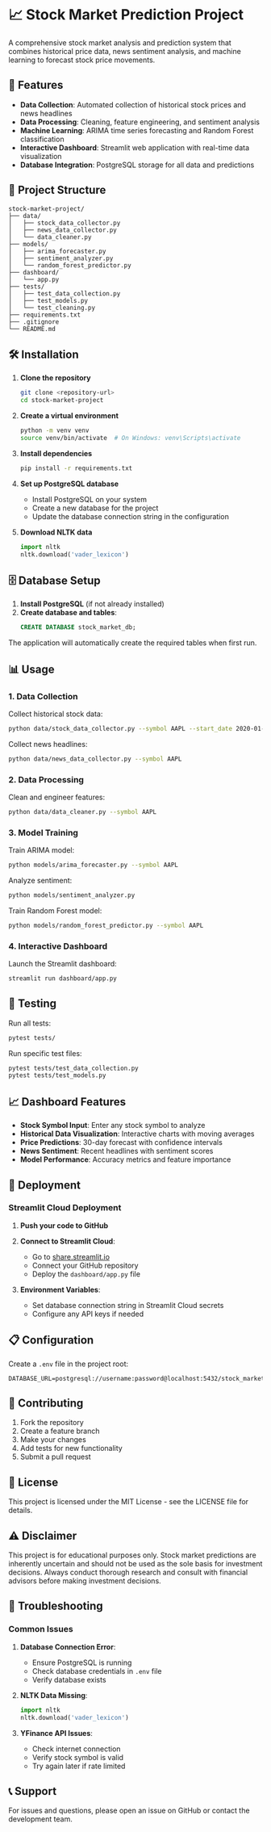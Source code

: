 # 📈 Stock Market Prediction Project

A comprehensive stock market analysis and prediction system that combines historical price data, news sentiment analysis, and machine learning to forecast stock price movements.

## 🚀 Features

- **Data Collection**: Automated collection of historical stock prices and news headlines
- **Data Processing**: Cleaning, feature engineering, and sentiment analysis
- **Machine Learning**: ARIMA time series forecasting and Random Forest classification
- **Interactive Dashboard**: Streamlit web application with real-time data visualization
- **Database Integration**: PostgreSQL storage for all data and predictions

## 📁 Project Structure

```
stock-market-project/
├── data/
│   ├── stock_data_collector.py
│   ├── news_data_collector.py
│   └── data_cleaner.py
├── models/
│   ├── arima_forecaster.py
│   ├── sentiment_analyzer.py
│   └── random_forest_predictor.py
├── dashboard/
│   └── app.py
├── tests/
│   ├── test_data_collection.py
│   ├── test_models.py
│   └── test_cleaning.py
├── requirements.txt
├── .gitignore
└── README.md
```

## 🛠️ Installation

1. **Clone the repository**
   ```bash
   git clone <repository-url>
   cd stock-market-project
   ```

2. **Create a virtual environment**
   ```bash
   python -m venv venv
   source venv/bin/activate  # On Windows: venv\Scripts\activate
   ```

3. **Install dependencies**
   ```bash
   pip install -r requirements.txt
   ```

4. **Set up PostgreSQL database**
   - Install PostgreSQL on your system
   - Create a new database for the project
   - Update the database connection string in the configuration

5. **Download NLTK data**
   ```python
   import nltk
   nltk.download('vader_lexicon')
   ```

## 🗄️ Database Setup

1. **Install PostgreSQL** (if not already installed)
2. **Create database and tables**:
   ```sql
   CREATE DATABASE stock_market_db;
   ```

The application will automatically create the required tables when first run.

## 📊 Usage

### 1. Data Collection

Collect historical stock data:
```bash
python data/stock_data_collector.py --symbol AAPL --start_date 2020-01-01
```

Collect news headlines:
```bash
python data/news_data_collector.py --symbol AAPL
```

### 2. Data Processing

Clean and engineer features:
```bash
python data/data_cleaner.py --symbol AAPL
```

### 3. Model Training

Train ARIMA model:
```bash
python models/arima_forecaster.py --symbol AAPL
```

Analyze sentiment:
```bash
python models/sentiment_analyzer.py
```

Train Random Forest model:
```bash
python models/random_forest_predictor.py --symbol AAPL
```

### 4. Interactive Dashboard

Launch the Streamlit dashboard:
```bash
streamlit run dashboard/app.py
```

## 🧪 Testing

Run all tests:
```bash
pytest tests/
```

Run specific test files:
```bash
pytest tests/test_data_collection.py
pytest tests/test_models.py
```

## 📈 Dashboard Features

- **Stock Symbol Input**: Enter any stock symbol to analyze
- **Historical Data Visualization**: Interactive charts with moving averages
- **Price Predictions**: 30-day forecast with confidence intervals
- **News Sentiment**: Recent headlines with sentiment scores
- **Model Performance**: Accuracy metrics and feature importance

## 🚀 Deployment

### Streamlit Cloud Deployment

1. **Push your code to GitHub**
2. **Connect to Streamlit Cloud**:
   - Go to [share.streamlit.io](https://share.streamlit.io)
   - Connect your GitHub repository
   - Deploy the `dashboard/app.py` file

3. **Environment Variables**:
   - Set database connection string in Streamlit Cloud secrets
   - Configure any API keys if needed

## 📋 Configuration

Create a `.env` file in the project root:
```
DATABASE_URL=postgresql://username:password@localhost:5432/stock_market_db
```

## 🤝 Contributing

1. Fork the repository
2. Create a feature branch
3. Make your changes
4. Add tests for new functionality
5. Submit a pull request

## 📝 License

This project is licensed under the MIT License - see the LICENSE file for details.

## ⚠️ Disclaimer

This project is for educational purposes only. Stock market predictions are inherently uncertain and should not be used as the sole basis for investment decisions. Always conduct thorough research and consult with financial advisors before making investment decisions.

## 🐛 Troubleshooting

### Common Issues

1. **Database Connection Error**:
   - Ensure PostgreSQL is running
   - Check database credentials in `.env` file
   - Verify database exists

2. **NLTK Data Missing**:
   ```python
   import nltk
   nltk.download('vader_lexicon')
   ```

3. **YFinance API Issues**:
   - Check internet connection
   - Verify stock symbol is valid
   - Try again later if rate limited

## 📞 Support

For issues and questions, please open an issue on GitHub or contact the development team. 